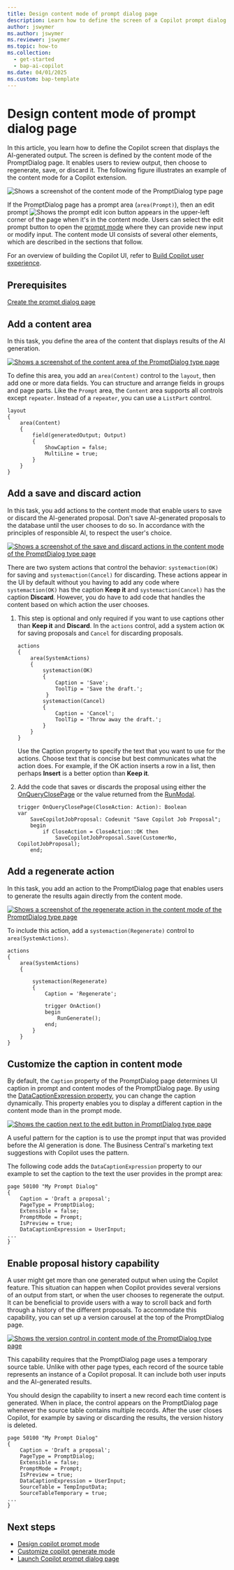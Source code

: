 ```yaml
---
title: Design content mode of prompt dialog page
description: Learn how to define the screen of a Copilot prompt dialog page that displays the AI-generated output.
author: jswymer
ms.author: jswymer
ms.reviewer: jswymer
ms.topic: how-to
ms.collection:
  - get-started
  - bap-ai-copilot
ms.date: 04/01/2025
ms.custom: bap-template 
---
```


# Design content mode of prompt dialog page

In this article, you learn how to define the Copilot screen that displays the AI-generated output. The screen is defined by the content mode of the PromptDialog page. It enables users to review output, then choose to regenerate, save, or discard it. The following figure illustrates an example of the content mode for a Copilot extension.

![Shows a screenshot of the content mode of the PromptDialog type page](media/promptdialog-content-mode.svg)

If the PromptDialog page has a prompt area (`area(Prompt)`), then an edit prompt ![Shows the prompt edit icon](media/prompt-edit.png) button appears in the upper-left corner of the page when it's in the content mode. Users can select the edit prompt button to open the [prompt mode](copilot-design-prompt-mode.md) where they can provide new input or modify input. The content mode UI consists of several other elements, which are described in the sections that follow.

For an overview of building the Copilot UI, refer to [Build Copilot user experience](ai-build-experience.md).

## Prerequisites

[Create the prompt dialog page](copilot-create-promptdialog.md)

## Add a content area

In this task, you define the area of the content that displays results of the AI generation.

[![Shows a screenshot of the content area  of the PromptDialog type page](media/promptdialog-content-mode-output-area.svg)](media/promptdialog-content-mode-output-area.svg#lightbox)

To define this area, you add an `area(Content)` control to the `layout`, then add one or more data fields. You can structure and arrange fields in groups and page parts. Like the `Prompt` area, the `Content` area supports all controls except  `repeater`. Instead of a `repeater`, you can use a `ListPart` control.

```al
layout
{
    area(Content)
    {
        field(generatedOutput; Output)
        {
            ShowCaption = false;
            MultiLine = true;
        }
    }
}
```

## Add a save and discard action

In this task, you add actions to the content mode that enable users to save or discard the AI-generated proposal. Don't save AI-generated proposals to the database until the user chooses to do so. In accordance with the principles of responsible AI, to respect the user's choice.

[![Shows a screenshot of the save and discard actions in the content mode of the PromptDialog type page](media/promptdialog-content-mode-save.svg)](media/promptdialog-content-mode-save.svg#lightbox)

There are two system actions that control the behavior: `systemaction(OK)` for saving and `systemaction(Cancel)` for discarding. These actions appear in the UI by default without you having to add any code where `systemaction(OK)` has the caption **Keep it** and `systemaction(Cancel)` has the caption **Discard**. However, you do have to add code that handles the content based on which action the user chooses. 

1. This step is optional and only required if you want to use captions other than **Keep it** and **Discard**. In the `actions` control, add a system action `OK` for saving proposals and `Cancel` for discarding proposals.

    ```al
    actions
    {
        area(SystemActions)
        {
            systemaction(OK)
            {
                Caption = 'Save';
                ToolTip = 'Save the draft.';
             }
            systemaction(Cancel)
            {
                Caption = 'Cancel';
                ToolTip = 'Throw away the draft.';
            }
        }
    }
    ```

    Use the Caption property to specify the text that you want to use for the actions. Choose text that is concise but best communicates what the action does. For example, if the OK action inserts a row in a list, then perhaps **Insert** is a better option than **Keep it**. 

1. Add the code that saves or discards the proposal using either the [OnQueryClosePage](triggers-auto/page/devenv-onqueryclosepage-page-trigger.md) or the value returned from the [RunModal](methods-auto/page/page-runmodal--method.md).

    ```al
    trigger OnQueryClosePage(CloseAction: Action): Boolean
    var
        SaveCopilotJobProposal: Codeunit "Save Copilot Job Proposal";
        begin
            if CloseAction = CloseAction::OK then
                SaveCopilotJobProposal.Save(CustomerNo, CopilotJobProposal);
        end;
    ```

## Add a regenerate action

In this task, you add an action to the PromptDialog page that enables users to generate the results again directly from the content mode.

[![Shows a screenshot of the regenerate action in the content mode of the PromptDialog type page](media/promptdialog-content-mode-regen.svg)](media/promptdialog-content-mode-regen.svg#lightbox)

To include this action, add a `systemaction(Regenerate)` control to `area(SystemActions)`.

```al
actions
{
    area(SystemActions)
    {

        systemaction(Regenerate)
        {
            Caption = 'Regenerate';

            trigger OnAction()
            begin
                RunGenerate();
            end;
        }
    }
}

```

## Customize the caption in content mode

By default, the `Caption` property of the PromptDialog page determines UI caption in prompt and content modes of the PromptDialog page. By using the [DataCaptionExpression property](properties/devenv-datacaptionexpression-property.md), you can change the caption dynamically. This property enables you to display a different caption in the content mode than in the prompt mode.

[![Shows the caption next to the edit button in PromptDialog type page](media/promptdialog-content-mode-caption.svg)](media/promptdialog-content-mode-caption.svg#lightbox)

A useful pattern for the caption is to use the prompt input that was provided before the AI generation is done. The Business Central's marketing text suggestions with Copilot uses the pattern.

The following code adds the `DataCaptionExpression` property to our example to set the caption to the text the user provides in the prompt area:

```al
page 50100 "My Prompt Dialog"
{
    Caption = 'Draft a proposal';
    PageType = PromptDialog;
    Extensible = false;
    PromptMode = Prompt;
    IsPreview = true;
    DataCaptionExpression = UserInput;
...
}
```

## Enable proposal history capability

A user might get more than one generated output when using the Copilot feature. This situation can happen when Copilot provides several versions of an output from start, or when the user chooses to regenerate the output. It can be beneficial to provide users with a way to scroll back and forth through a history of the different proposals. To accommodate this capability, you can set up a version carousel at the top of the PromptDialog page.

[![Shows the version control in content mode of the PromptDialog type page](media/promptdialog-content-mode-versions.svg)](media/promptdialog-content-mode-versions.svg#lightbox)

This capability requires that the PromptDialog page uses a temporary source table. Unlike with other page types, each record of the source table represents an instance of a Copilot proposal. It can include both user inputs and the AI-generated results.

You should design the capability to insert a new record each time content is generated. When in place, the control appears on the PromptDialog page whenever the source table contains multiple records. After the user closes Copilot, for example by saving or discarding the results, the version history is deleted.

```al
page 50100 "My Prompt Dialog"
{
    Caption = 'Draft a proposal';
    PageType = PromptDialog;
    Extensible = false;
    PromptMode = Prompt;
    IsPreview = true;
    DataCaptionExpression = UserInput;
    SourceTable = TempInputData;
    SourceTableTemporary = true;
...
}
```  

## Next steps

- [Design copilot prompt mode](copilot-design-prompt-mode.md)
- [Customize copilot generate mode](copilot-customize-generate-mode.md)
- [Launch Copilot prompt dialog page](devenv-page-prompting-floating-actionbar.md)
